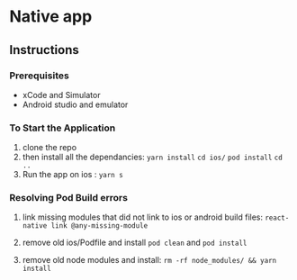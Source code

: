 # Native app

## Instructions

### Prerequisites

- xCode and Simulator
- Android studio and emulator

### To Start the Application

1. clone the repo
2. then install all the dependancies:
   `yarn install`
   `cd ios/`
   `pod install`
   `cd ..`
3. Run the app on ios :
   `yarn s`

### Resolving Pod Build errors

1. link missing modules that did not link to ios or android build files:
   `react-native link @any-missing-module`

2. remove old ios/Podfile and install
   `pod clean` and `pod install`

3. remove old node modules and install:
   `rm -rf node_modules/ && yarn install`
